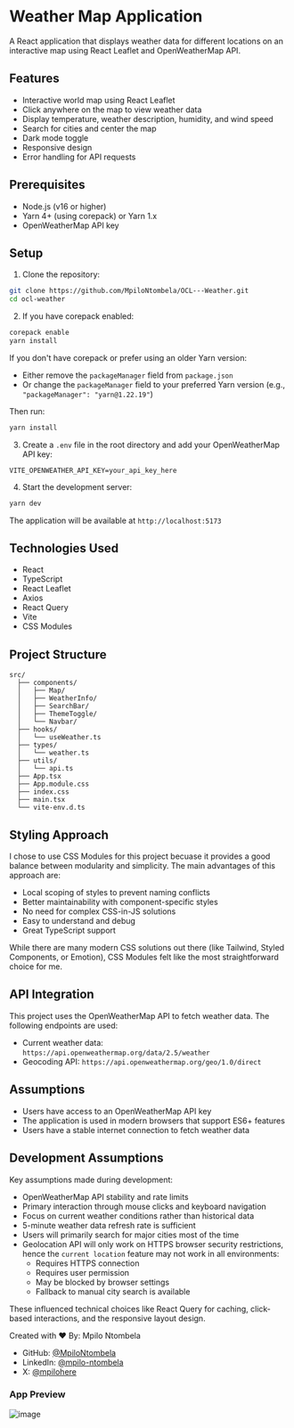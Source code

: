 # Weather Map Application

A React application that displays weather data for different locations on an interactive map using React Leaflet and OpenWeatherMap API.

## Features

- Interactive world map using React Leaflet
- Click anywhere on the map to view weather data
- Display temperature, weather description, humidity, and wind speed
- Search for cities and center the map
- Dark mode toggle
- Responsive design
- Error handling for API requests

## Prerequisites

- Node.js (v16 or higher)
- Yarn 4+ (using corepack) or Yarn 1.x
- OpenWeatherMap API key

## Setup

1. Clone the repository:
```bash
git clone https://github.com/MpiloNtombela/OCL---Weather.git
cd ocl-weather
```

2. If you have corepack enabled:
```bash
corepack enable
yarn install
```

If you don't have corepack or prefer using an older Yarn version:
- Either remove the `packageManager` field from `package.json`
- Or change the `packageManager` field to your preferred Yarn version (e.g., `"packageManager": "yarn@1.22.19"`)

Then run:
```bash
yarn install
```

3. Create a `.env` file in the root directory and add your OpenWeatherMap API key:
```
VITE_OPENWEATHER_API_KEY=your_api_key_here
```

4. Start the development server:
```bash
yarn dev
```

The application will be available at `http://localhost:5173`

## Technologies Used

- React
- TypeScript
- React Leaflet
- Axios
- React Query
- Vite
- CSS Modules

## Project Structure

```
src/
  ├── components/
  │   ├── Map/
  │   ├── WeatherInfo/
  │   ├── SearchBar/
  │   ├── ThemeToggle/
  │   └── Navbar/
  ├── hooks/
  │   └── useWeather.ts
  ├── types/
  │   └── weather.ts
  ├── utils/
  │   └── api.ts
  ├── App.tsx
  ├── App.module.css
  ├── index.css
  ├── main.tsx
  └── vite-env.d.ts
```

## Styling Approach

I chose to use CSS Modules for this project becuase it provides a good balance between modularity and simplicity. The main advantages of this approach are:

- Local scoping of styles to prevent naming conflicts
- Better maintainability with component-specific styles
- No need for complex CSS-in-JS solutions
- Easy to understand and debug
- Great TypeScript support

While there are many modern CSS solutions out there (like Tailwind, Styled Components, or Emotion), CSS Modules felt like the most straightforward choice for me.

## API Integration

This project uses the OpenWeatherMap API to fetch weather data. The following endpoints are used:
- Current weather data: `https://api.openweathermap.org/data/2.5/weather`
- Geocoding API: `https://api.openweathermap.org/geo/1.0/direct`

## Assumptions

- Users have access to an OpenWeatherMap API key
- The application is used in modern browsers that support ES6+ features
- Users have a stable internet connection to fetch weather data

## Development Assumptions

Key assumptions made during development:

- OpenWeatherMap API stability and rate limits
- Primary interaction through mouse clicks and keyboard navigation
- Focus on current weather conditions rather than historical data
- 5-minute weather data refresh rate is sufficient
- Users will primarily search for major cities most of the time
- Geolocation API will only work on HTTPS browser security restrictions, hence the `current location` feature may not work in all environments:
  - Requires HTTPS connection
  - Requires user permission
  - May be blocked by browser settings
  - Fallback to manual city search is available

These influenced technical choices like React Query for caching, click-based interactions, and the responsive layout design.


Created with ❤️ By: Mpilo Ntombela
- GitHub: [@MpiloNtombela](https://github.com/MpiloNtombela)
- LinkedIn: [@mpilo-ntombela](https://linkedin.com/in/mpilo-ntombela)
- X: [@mpilohere](https://x.com/mpilohere)

### App Preview
![image](https://github.com/user-attachments/assets/85fe5449-268b-4ed9-b6c8-c9a34b44785e)


